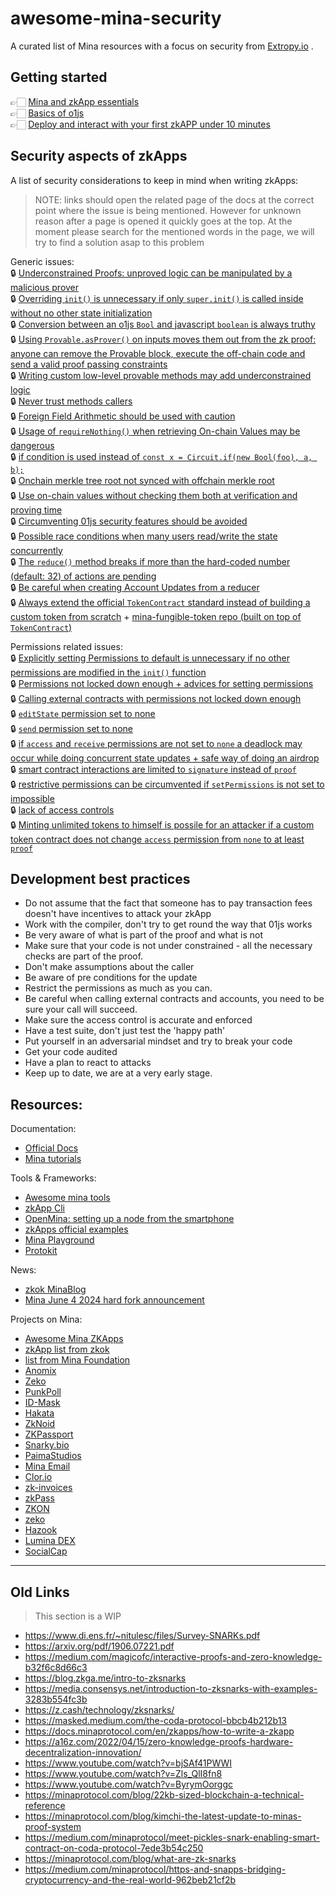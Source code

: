 # awesome-mina-security

A curated list of Mina resources with a focus on security from [Extropy.io](https://www.extropy.io/) .

## Getting started
👉🏻 [Mina and zkApp essentials](./GettingStarted/MinaAndZkAppEssentials.md)\
👉🏻 [Basics of o1js](./GettingStarted/o1jsBasics.md)\
👉🏻 [Deploy and interact with your first zkAPP under 10 minutes](./GettingStarted/deployIn10min.md) 

## Security aspects of zkApps
A list of security considerations to keep in mind when writing zkApps:
>NOTE: links should open the related page of the docs at the correct point where the issue is being mentioned. However for unknown reason after a page is opened it quickly goes at the top. At the moment please search for the mentioned words in the page, we will try to find a solution asap to this problem

Generic issues:\
🔒 [Underconstrained Proofs: unproved logic can be manipulated by a malicious prover](https://docs.minaprotocol.com/zkapps/writing-a-zkapp/introduction-to-zkapps/secure-zkapps#:~:text=exploit%20your%20application.-,Underconstrained,-proofs%3A%20Successfully%20%22calling)\
🔒 [Overriding `init()` is unnecessary if only `super.init()` is called inside without no other state initialization](https://docs.minaprotocol.com/zkapps/writing-a-zkapp/introduction-to-zkapps/smart-contracts#initializing-state)\
🔒 [Conversion between an o1js `Bool` and javascript `boolean` is always truthy](https://docs.minaprotocol.com/zkapps/writing-a-zkapp/introduction-to-zkapps/secure-zkapps#rolling-your-own-provable-methods:~:text=boolean%2C%20is%20always-,truthy,-%2C%20so%20this%20always)\
🔒 [Using `Provable.asProver()` on inputs moves them out from the zk proof: anyone can remove the Provable block, execute the off-chain code and send a valid proof passing constraints](https://docs.minaprotocol.com/zkapps/writing-a-zkapp/introduction-to-zkapps/secure-zkapps#fix-adding-the-missing-constraints:~:text=as%20well.%20Progress!%20%F0%9F%9A%80-,However,-%2C%20the%20statement%20about)\
🔒 [Writing custom low-level provable methods may add underconstrained logic](https://docs.minaprotocol.com/zkapps/writing-a-zkapp/introduction-to-zkapps/secure-zkapps#rolling-your-own-provable-methods)\
🔒 [Never trust methods callers](https://docs.minaprotocol.com/zkapps/writing-a-zkapp/introduction-to-zkapps/secure-zkapps#second-problem-we-trusted-the-caller)\
🔒 [Foreign Field Arithmetic should be used with caution](https://docs.minaprotocol.com/zkapps/o1js/foreign-fields#three-kinds-of-foreign-fields)\
🔒 [Usage of `requireNothing()` when retrieving On-chain Values may be dangerous](https://docs.minaprotocol.com/zkapps/o1js/foreign-fields#three-kinds-of-foreign-fields)\
🔒 [if condition is used instead of `const x = Circuit.if(new Bool(foo), a, b);`](https://docs.minaprotocol.com/zkapps/o1js/basic-concepts#conditionals)\
🔒 [Onchain merkle tree root not synced with offchain merkle root](https://docs.minaprotocol.com/zkapps/o1js/merkle-tree#:~:text=is%20always%20in-,sync,-with%20the%20actual)\
🔒 [Use on-chain values without checking them both at verification and proving time](https://docs.minaprotocol.com/zkapps/writing-a-zkapp/introduction-to-zkapps/smart-contracts#:~:text=off%2Dchain%20execution.-,When,-you%20use%20an)\
🔒 [Circumventing 01js security features should be avoided](https://docs.minaprotocol.com/zkapps/writing-a-zkapp/introduction-to-zkapps/secure-zkapps#fix-adding-the-missing-constraints:~:text=flag%20in%20general.-,Security,-advice%20%232%3A%20Don%27t)\
🔒 [Possible race conditions when many users read/write the state concurrently](https://docs.minaprotocol.com/zkapps/writing-a-zkapp/introduction-to-zkapps/smart-contracts#:~:text=and%20update%20state-,concurrently,-.%20It%20is%20applicable)\
🔒 [The `reduce()` method breaks if more than the hard-coded number (default: 32) of actions are pending](https://docs.minaprotocol.com/zkapps/writing-a-zkapp/feature-overview/actions-and-reducer)\
🔒 [Be careful when creating Account Updates from a reducer](https://docs.minaprotocol.com/zkapps/writing-a-zkapp/introduction-to-zkapps/secure-zkapps#dont-deadlock-your-zkapp-by-interacting-with-unknown-accounts:~:text=accounts%20from%20a-,reducer,-%2C%20or%20in%20any)\
🔒 [Always extend the official `TokenContract` standard instead of building a custom token from scratch](https://docs.minaprotocol.com/zkapps/writing-a-zkapp/introduction-to-zkapps/secure-zkapps#when-developing-a-token-extend-a-standard-token-contract) + [mina-fungible-token repo (built on top of `TokenContract`)](https://github.com/MinaFoundation/mina-le-token)

Permissions related issues:\
🔒 [Explicitly setting Permissions to default is unnecessary if no other permissions are modified in the `init()` function](https://docs.minaprotocol.com/zkapps/writing-a-zkapp/feature-overview/permissions#default-permissions:~:text=send%3A%20Permissions.proof()%2C-,Alternatively,-%2C%20you%20can%20just)\
🔒 [Permissions not locked down enough + advices for setting permissions](https://docs.minaprotocol.com/zkapps/writing-a-zkapp/introduction-to-zkapps/secure-zkapps#lock-down-permissions-as-much-as-possible)\
🔒 [Calling external contracts with permissions not locked down enough](https://docs.minaprotocol.com/zkapps/writing-a-zkapp/introduction-to-zkapps/secure-zkapps#only-call-external-contracts-with-locked-down-permissions)\
🔒 [`editState` permission set to none](https://docs.minaprotocol.com/zkapps/writing-a-zkapp/feature-overview/permissions#types-of-permissions:~:text=the%20smart%20contract.-,However,-%2C%20imagine%20if%20a)\
🔒 [`send` permission set to none](https://docs.minaprotocol.com/zkapps/writing-a-zkapp/feature-overview/permissions#default-permissions)\
🔒 [if `access` and `receive` permissions are not set to `none` a deadlock may occur while doing concurrent state updates + safe way of doing an airdrop](https://docs.minaprotocol.com/zkapps/writing-a-zkapp/introduction-to-zkapps/secure-zkapps#dont-deadlock-your-zkapp-by-interacting-with-unknown-accounts)\
🔒 [smart contract interactions are limited to `signature` instead of `proof`](https://docs.minaprotocol.com/zkapps/writing-a-zkapp/feature-overview/permissions#example-unsecurecontract:~:text=the%20transaction%20succeeds.-,However,-%2C%20this%20way%20of)\
🔒 [restrictive permissions can be circumvented if `setPermissions` is not set to impossible](https://docs.minaprotocol.com/zkapps/writing-a-zkapp/feature-overview/permissions#example-impossible-to-upgrade:~:text=For%20the-,sake,-of%20security%2C%20it)\
🔒 [lack of access controls](https://docs.minaprotocol.com/zkapps/writing-a-zkapp/feature-overview/permissions#example-unsecurecontract:~:text=not%20very%20secure%3A-,Anyone,-can%20call%20the)\
🔒 [Minting unlimited tokens to himself is possile for an attacker if a custom token contract does not change `access` permission from `none` to at least `proof`](https://docs.minaprotocol.com/zkapps/writing-a-zkapp/introduction-to-zkapps/secure-zkapps#dont-deadlock-your-zkapp-by-interacting-with-unknown-accounts:~:text=can%20mint%20an-,arbitrary,-number%20of%20tokens)

## Development best practices
- Do not assume that the fact that someone has to pay transaction fees doesn't have incentives to attack your zkApp
- Work with the compiler, don't try to get round the way that 01js works
- Be very aware of what is part of the proof and what is not
- Make sure that your code is not under constrained - all the necessary checks are
part of the proof.
- Don't make assumptions about the caller
- Be aware of pre conditions for the update
- Restrict the permissions as much as you can.
- Be careful when calling external contracts and accounts, you need to be sure your
call will succeed.
- Make sure the access control is accurate and enforced
- Have a test suite, don't just test the 'happy path'
- Put yourself in an adversarial mindset and try to break your code
- Get your code audited
- Have a plan to react to attacks
- Keep up to date, we are at a very early stage.

## Resources:
Documentation:
- [Official Docs](https://docs.minaprotocol.com/) 
- [Mina tutorials](https://docs.minaprotocol.com/zkapps/tutorials)

Tools & Frameworks:
- [Awesome mina tools](https://github.com/nerdvibe/awesome-mina) 
- [zkApp Cli](https://github.com/o1-labs/zkapp-cli)
- [OpenMina: setting up a node from the smartphone](https://openmina.com/)
- [zkApps official examples](https://github.com/o1-labs/o1js/tree/main/src/examples/zkapps) 
- [Mina Playground](https://www.minaplayground.com/)
- [Protokit](https://protokit.dev/)

News:
- [zkok MinaBlog](https://minablog.zkok.io/) 
- [Mina June 4 2024 hard fork announcement](https://minaprotocol.com/blog/mina-protocols-upcoming-major-upgrade-everything-you-need-to-know) 

Projects on Mina:
- [Awesome Mina ZKApps](https://github.com/iam-dev/awesome-zkApps) 
- [zkApp list from zkok](https://zkok.io/)
- [list from Mina Foundation](https://github.com/MinaFoundation/list-of-projects?tab=readme-ov-file) 
- [Anomix](https://github.com/anomix-zk/anomix-network/tree/main)
- [Zeko](https://github.com/zeko-labs)
- [PunkPoll](https://www.punkpoll.io/)
- [ID-Mask](https://idmask.xyz/)
- [Hakata](https://hakata.io/) 
- [ZkNoid](https://www.zknoid.io/)
- [ZKPassport](https://github.com/MinaFoundation/Core-Grants/issues/18)
- [Snarky.bio](https://snarky.bio/) 
- [PaimaStudios](https://paimastudios.com/) 
- [Mina Email](https://github.com/0xStruct/moolah/tree/main)
- [Clor.io](https://clor.io/)
- [zk-invoices](https://github.com/kriss1897/zk-invoices/tree/main)
- [zkPass](https://zkpass.org/)
- [ZKON](https://www.zkon.xyz/)
- [zeko](https://zeko.io/)
- [Hazook](https://github.com/ycryptx/Hazook-Fast-Zk-Rollup)
- [Lumina DEX](https://luminadex.com/)
- [SocialCap](https://socialcap.app/)

  

---
## Old Links
> This section is a WIP

- https://www.di.ens.fr/~nitulesc/files/Survey-SNARKs.pdf
- https://arxiv.org/pdf/1906.07221.pdf 
- https://medium.com/magicofc/interactive-proofs-and-zero-knowledge-b32f6c8d66c3 
- https://blog.zkga.me/intro-to-zksnarks 
- https://media.consensys.net/introduction-to-zksnarks-with-examples-3283b554fc3b 
- https://z.cash/technology/zksnarks/
- https://masked.medium.com/the-coda-protocol-bbcb4b212b13 
- https://docs.minaprotocol.com/en/zkapps/how-to-write-a-zkapp 
- https://a16z.com/2022/04/15/zero-knowledge-proofs-hardware-decentralization-innovation/
- https://www.youtube.com/watch?v=bjSAf41PWWI
- https://www.youtube.com/watch?v=Zls_QlI8fn8
- https://www.youtube.com/watch?v=ByrymOorggc
- https://minaprotocol.com/blog/22kb-sized-blockchain-a-technical-reference
- https://minaprotocol.com/blog/kimchi-the-latest-update-to-minas-proof-system
- https://medium.com/minaprotocol/meet-pickles-snark-enabling-smart-contract-on-coda-protocol-7ede3b54c250
- https://minaprotocol.com/blog/what-are-zk-snarks
- https://medium.com/minaprotocol/https-and-snapps-bridging-cryptocurrency-and-the-real-world-962beb21cf2b 
